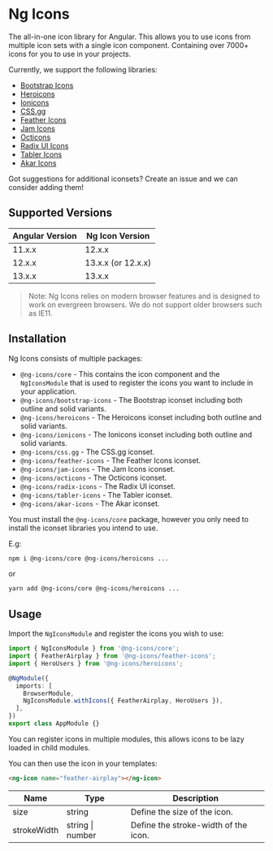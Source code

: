 # Ng Icons

The all-in-one icon library for Angular. This allows you to use icons from multiple icon sets with a single icon component.
Containing over 7000+ icons for you to use in your projects.

Currently, we support the following libraries:

- [Bootstrap Icons](https://icons.getbootstrap.com/)
- [Heroicons](https://heroicons.com/)
- [Ionicons](https://ionic.io/ionicons)
- [CSS.gg](https://css.gg/)
- [Feather Icons](https://feathericons.com/)
- [Jam Icons](https://jam-icons.com/)
- [Octicons](https://github.com/primer/octicons)
- [Radix UI Icons](https://icons.modulz.app/)
- [Tabler Icons](https://tabler-icons.io/)
- [Akar Icons](https://akaricons.com/)

Got suggestions for additional iconsets? Create an issue and we can consider adding them!

## Supported Versions

| Angular Version | Ng Icon Version    |
| --------------- | ------------------ |
| 11.x.x          | 12.x.x             |
| 12.x.x          | 13.x.x (or 12.x.x) |
| 13.x.x          | 13.x.x             |

> Note: Ng Icons relies on modern browser features and is designed to work on evergreen browsers. We do not support older browsers such as IE11.

## Installation

Ng Icons consists of multiple packages:

- `@ng-icons/core` - This contains the icon component and the `NgIconsModule` that is used to register the icons you want to include in your application.
- `@ng-icons/bootstrap-icons` - The Bootstrap iconset including both outline and solid variants.
- `@ng-icons/heroicons` - The Heroicons iconset including both outline and solid variants.
- `@ng-icons/ionicons` - The Ionicons iconset including both outline and solid variants.
- `@ng-icons/css.gg` - The CSS.gg iconset.
- `@ng-icons/feather-icons` - The Feather Icons iconset.
- `@ng-icons/jam-icons` - The Jam Icons iconset.
- `@ng-icons/octicons` - The Octicons iconset.
- `@ng-icons/radix-icons` - The Radix UI iconset.
- `@ng-icons/tabler-icons` - The Tabler iconset.
- `@ng-icons/akar-icons` - The Akar iconset.

You must install the `@ng-icons/core` package, however you only need to install the iconset libraries you intend to use.

E.g:

```bash
npm i @ng-icons/core @ng-icons/heroicons ...
```

or

```bash
yarn add @ng-icons/core @ng-icons/heroicons ...
```

## Usage

Import the `NgIconsModule` and register the icons you wish to use:

```ts
import { NgIconsModule } from '@ng-icons/core';
import { FeatherAirplay } from '@ng-icons/feather-icons';
import { HeroUsers } from '@ng-icons/heroicons';

@NgModule({
  imports: [
    BrowserModule,
    NgIconsModule.withIcons({ FeatherAirplay, HeroUsers }),
  ],
})
export class AppModule {}
```

You can register icons in multiple modules, this allows icons to be lazy loaded in child modules.

You can then use the icon in your templates:

```html
<ng-icon name="feather-airplay"></ng-icon>
```

| Name        | Type             | Description                          |
| ----------- | ---------------- | ------------------------------------ |
| size        | string           | Define the size of the icon.         |
| strokeWidth | string \| number | Define the stroke-width of the icon. |
